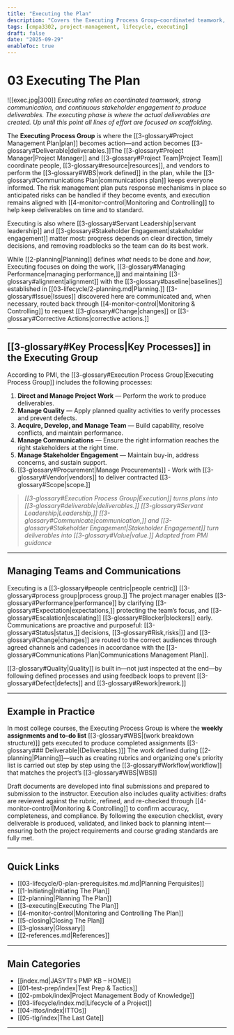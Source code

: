 ```yaml
---
title: "Executing the Plan"
description: "Covers the Executing Process Group—coordinated teamwork, communication, and producing deliverables."
tags: [cmpa3302, project-management, lifecycle, executing]
draft: false
date: "2025-09-29"
enableToc: true
---
```


# 03 Executing The Plan
![[exec.jpg|300]]
*Executing relies on coordinated teamwork, strong communication, and continuous stakeholder engagement to produce deliverables. The executing phase is where the actual deliverables are created. Up until this point all lines of effort are focused on scaffolding.*

The **Executing Process Group** is where the [[3-glossary#Project Management Plan|plan]] becomes action—and action becomes [[3-glossary#Deliverable|deliverables.]]The [[3-glossary#Project Manager|Project Manager]] and [[3-glossary#Project Team|Project Team]] coordinate people, [[3-glossary#resource|resources]], and vendors to perform the [[3-glossary#WBS|work defined]] in the plan, while the [[3-glossary#Communications Plan|communications plan]] keeps everyone informed. The risk management plan puts response mechanisms in place so anticipated risks can be handled if they become events, and execution remains aligned with [[4-monitor-control|Monitoring and Controlling]] to help keep deliverables on time and to standard.  

Executing is also where [[3-glossary#Servant Leadership|servant leadership]] and [[3-glossary#Stakeholder Engagement|stakeholder engagement]] matter most: progress depends on clear direction, timely decisions, and removing roadblocks so the team can do its best work.

While [[2-planning|Planning]] defines *what* needs to be done and *how*, Executing focuses on doing the work, [[3-glossary#Managing Performance|managing performance,]] and maintaining [[3-glossary#alignment|alignment]] with the [[3-glossary#baseline|baselines]] established in [[03-lifecycle/2-planning.md|Planning.]] [[3-glossary#Issue|Issues]] discovered here are communicated and, when necessary, routed back through [[4-monitor-control|Monitoring & Controlling]] to request [[3-glossary#Change|changes]] or [[3-glossary#Corrective Actions|corrective actions.]]

---

## [[3-glossary#Key Process|Key Processes]] in the Executing Group

According to PMI, the [[3-glossary#Execution Process Group|Executing Process Group]] includes the following processes:

1. **Direct and Manage Project Work** — Perform the work to produce deliverables.  
2. **Manage Quality** — Apply planned quality activities to verify processes and prevent defects.  
3. **Acquire, Develop, and Manage Team** — Build capability, resolve conflicts, and maintain performance.  
4. **Manage Communications** — Ensure the right information reaches the right stakeholders at the right time.  
5. **Manage Stakeholder Engagement** — Maintain buy-in, address concerns, and sustain support.  
6. [[3-glossary#Procurement|Manage Procurements]] - Work with [[3-glossary#Vendor|vendors]] to deliver contracted [[3-glossary#Scope|scope.]]  

> *[[3-glossary#Execution Process Group|Execution]] turns plans into [[3-glossary#deliverable|deliverables.]] [[3-glossary#Servant Leadership|Leadership,]] [[3-glossary#Communicate|communication,]] and [[3-glossary#Stakeholder Engagement|Stakeholder Engagement]] turn deliverables into [[3-glossary#Value|value.]] Adapted from PMI guidance*

---

## Managing Teams and Communications

Executing is a [[3-glossary#people centric|people centric]] [[3-glossary#process group|process group.]] The project manager enables [[3-glossary#Performance|performance]] by clarifying [[3-glossary#Expectation|expectations,]] protecting the team’s focus, and [[3-glossary#Escalation|escalating]] [[3-glossary#Blocker|blockers]] early. Communications are proactive and purposeful: [[3-glossary#Status|status,]] decisions, [[3-glossary#Risk,risks|]] and [[3-glossary#Change|changes]] are routed to the correct audiences through agreed channels and cadences in accordance with the [[3-glossary#Communications Plan|Communications Management Plan]].  

[[3-glossary#Quality|Quality]] is built in—not just inspected at the end—by following defined processes and using feedback loops to prevent [[3-glossary#Defect|defects]] and [[3-glossary#Rework|rework.]] 

---

## Example in Practice

In most college courses, the Executing Process Group is where the **weekly assignments and to-do list** [[3-glossary#WBS|(work breakdown structure)]] gets executed to produce completed assignments [[3-glossary### Deliverable|(Deliverables.)]] The work defined during [[2-planning|Planning]]—such as creating rubrics and organizing one's priority list is carried out step by step using the [[3-glossary#Workflow|workflow]]  that matches the project’s [[3-glossary#WBS|WBS]]

Draft documents are developed into final submissions and prepared to submission to the instructor. Execution also includes quality activities: drafts are reviewed against the rubric, refined, and re-checked through [[4-monitor-control|Monitoring & Controlling]] to confirm accuracy, completeness, and compliance. By following the execution checklist, every deliverable is produced, validated, and linked back to planning intent—ensuring both the project requirements and course grading standards are fully met.

---
## Quick Links

- [[03-lifecycle/0-plan-prerequisites.md.md|Planning Perquisites]]
- [[1-Initiating|Initiating The Plan]]
- [[2-planning|Planning The Plan]]
- [[3-executing|Executing The Plan]]
- [[4-monitor-control|Monitoring and Controlling The Plan]]
- [[5-closing|Closing The Plan]]
- [[3-glossary|Glossary]]
- [[2-references.md|References]]

---
## Main Categories
- [[index.md|JASYTI's PMP KB – HOME]]
- [[01-test-prep/index|Test Prep & Tactics]]
- [[02-pmbok/index|Project Management Body of Knowledge]]
- [[03-lifecycle/index.md|Lifecycle of a Project]]
- [[04-ittos/index|ITTOs]]
- [[05-tlg/index|The Last Gate]]

---

